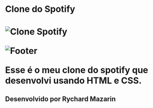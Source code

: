 <h1>Clone do Spotify<h1>

![Clone Spotify](https://user-images.githubusercontent.com/98194579/184312783-864db8c3-5b66-487d-ae92-c9a902400899.png)

![Footer](https://user-images.githubusercontent.com/98194579/184312896-5361018c-b916-4d15-99a5-9837072b4552.png)

<p>Esse é o meu clone do spotify que desenvolvi usando HTML e CSS.</p>

<h2>Desenvolvido por Rychard Mazarin</h2>

